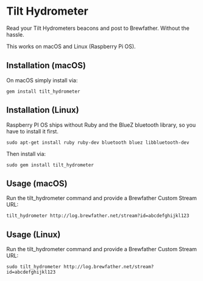 # Tilt Hydrometer
Read your Tilt Hydrometers beacons and post to Brewfather. Without the hassle.

This works on macOS and Linux (Raspberry Pi OS).

## Installation (macOS)
On macOS simply install via:

```
gem install tilt_hydrometer
```

## Installation (Linux)
Raspberry PI OS ships without Ruby and the BlueZ bluetooth library, so you have to install it first.

```
sudo apt-get install ruby ruby-dev bluetooth bluez libbluetooth-dev
```

Then install via:

```
sudo gem install tilt_hydrometer
```

## Usage (macOS)
Run the tilt_hydrometer command and provide a Brewfather Custom Stream URL:

```
tilt_hydrometer http://log.brewfather.net/stream?id=abcdefghijkl123
```

## Usage (Linux)
Run the tilt_hydrometer command and provide a Brewfather Custom Stream URL:

```
sudo tilt_hydrometer http://log.brewfather.net/stream?id=abcdefghijkl123
```
